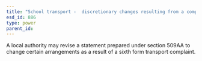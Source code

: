 ```yaml
---
title: "School transport -  discretionary changes resulting from a complaint about sixth form transport"
esd_id: 886
type: power
parent_id:  
---
```


A local authority may revise a statement prepared under section 509AA to change certain arrangements as a result of a sixth form transport complaint.

